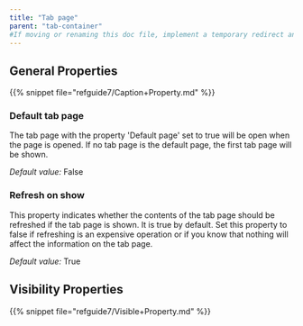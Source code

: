 ```yaml
---
title: "Tab page"
parent: "tab-container"
#If moving or renaming this doc file, implement a temporary redirect and let the respective team know they should update the URL in the product. See Mapping to Products for more details.
---
```



## General Properties

{{% snippet file="refguide7/Caption+Property.md" %}}

### Default tab page

The tab page with the property 'Default page' set to true will be open when the page is opened. If no tab page is the default page, the first tab page will be shown.

_Default value:_ False

### Refresh on show

This property indicates whether the contents of the tab page should be refreshed if the tab page is shown. It is true by default. Set this property to false if refreshing is an expensive operation or if you know that nothing will affect the information on the tab page.

_Default value:_ True

## Visibility Properties

{{% snippet file="refguide7/Visible+Property.md" %}}
